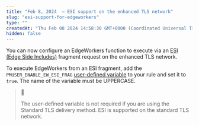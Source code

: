 ```yaml
---
title: "Feb 8, 2024  — ESI support on the enhanced TLS network"
slug: "esi-support-for-edgeworkers"
type: ""
createdAt: "Thu Feb 08 2024 14:58:30 GMT+0000 (Coordinated Universal Time)"
hidden: false
---
```

You can now configure an EdgeWorkers function to execute via an [ESI (Edge Side Includes)](https://techdocs.akamai.com/property-mgr/docs/esi-edge-side-includes) fragment request on the enhanced TLS network. 

To execute EdgeWorkers from an ESI fragment, add the  `PMUSER_ENABLE_EW_ESI_FRAG` [user-defined variable](https://techdocs.akamai.com/property-mgr/docs/user-defined-vars) to your rule and set it to `true`. The name of the variable must be UPPERCASE.

> 📘 
> 
> The user-defined variable is not required if you are using the Standard TLS delivery method. ESI is supported on the standard TLS network.
